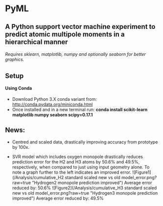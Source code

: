 # PyML
## A Python support vector machine experiment to predict atomic multipole moments in a hierarchical manner

###### Requires sklearn, matplotlib, numpy and optionally seaborn for better graphics.
## Setup 
#### Using Conda
* Download Python 3.X conda variant from: http://conda.pydata.org/miniconda.html
* Once installed and in a new terminal run: **conda install scikit-learn matplotlib numpy seaborn scipy=0.17.1**

## News:
* Centred and scaled data, drastically improving accuracy from prototype by 100x.

* SVR model which includes oxygen monopole drastically reduces prediction error for the H2 and H3 atoms by 50.6% and 49.5%, respectively, when compared to just using input geometry alone. To note a graph further to the left indicates an improved error. 
![Figure1](/Analysis/cumulative_H2 standard scaled new vs old model_error.png?raw=true "Hydrogen2 monopole prediction improved")
Average error reduced by: 50.6%
![Figure2](/Analysis/cumulative_H3 standard scaled new vs old model_error.png?raw=true "Hydrogen3 monopole prediction improved")
Average error reduced by: 49.5%
